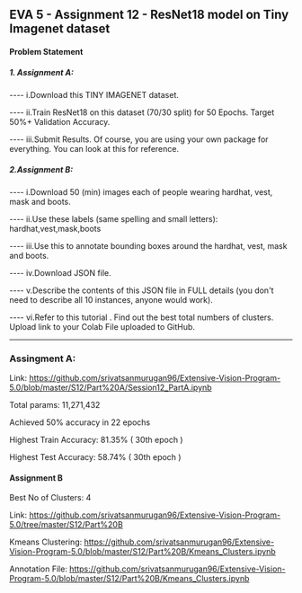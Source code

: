 ## EVA 5 - Assignment 12 - ResNet18 model on Tiny Imagenet dataset

#### Problem Statement

##### 1. Assignment A:

----  i.Download this TINY IMAGENET dataset.
   
----  ii.Train ResNet18 on this dataset (70/30 split) for 50 Epochs. Target 50%+ Validation Accuracy.
   
----  iii.Submit Results. Of course, you are using your own package for everything. You can look at this for reference.

##### 2.Assignment B:

----  i.Download 50 (min) images each of people wearing hardhat, vest, mask and boots.
  
----  ii.Use these labels (same spelling and small letters): hardhat,vest,mask,boots
  
----  iii.Use this to annotate bounding boxes around the hardhat, vest, mask and boots.
  
----  iv.Download JSON file.
  
----  v.Describe the contents of this JSON file in FULL details (you don't need to describe all 10 instances, anyone would work).
  
----  vi.Refer to this tutorial . Find out the best total numbers of clusters. Upload link to your Colab File uploaded to GitHub.

-------------------------------------------------------------------------------------------------------------------------------------------------------------------------------

### Assingment A:

Link: https://github.com/srivatsanmurugan96/Extensive-Vision-Program-5.0/blob/master/S12/Part%20A/Session12_PartA.ipynb

Total params: 11,271,432

Achieved 50% accuracy in 22 epochs

Highest Train Accuracy: 81.35% ( 30th epoch )

Highest Test Accuracy: 58.74% ( 30th epoch )

#### Assignment B

Best No of Clusters: 4

Link: https://github.com/srivatsanmurugan96/Extensive-Vision-Program-5.0/tree/master/S12/Part%20B

Kmeans Clustering: https://github.com/srivatsanmurugan96/Extensive-Vision-Program-5.0/blob/master/S12/Part%20B/Kmeans_Clusters.ipynb

Annotation File: https://github.com/srivatsanmurugan96/Extensive-Vision-Program-5.0/blob/master/S12/Part%20B/Kmeans_Clusters.ipynb
